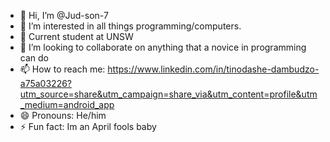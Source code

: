 - 👋 Hi, I’m @Jud-son-7
- 👀 I’m interested in all things programming/computers.
- 🌱 Current student at UNSW
- 💞️ I’m looking to collaborate on anything that a novice in programming can do
- 📫 How to reach me: https://www.linkedin.com/in/tinodashe-dambudzo-a75a03226?utm_source=share&utm_campaign=share_via&utm_content=profile&utm_medium=android_app
- 😄 Pronouns: He/him
- ⚡ Fun fact: Im an April fools baby
